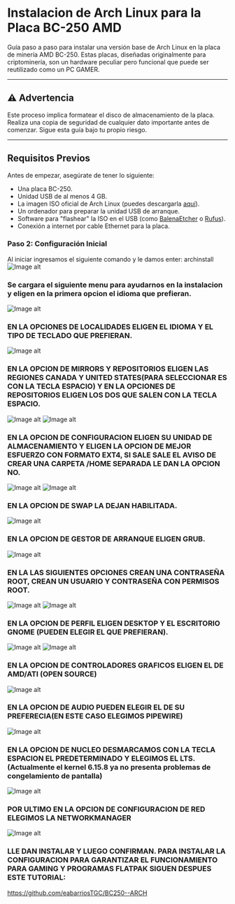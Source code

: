 # Instalacion de Arch Linux para la Placa BC-250 AMD
Guía paso a paso para instalar una versión base de Arch Linux en la placa de minería AMD BC-250. Estas placas, diseñadas originalmente para criptominería, son un hardware peculiar pero funcional que puede ser reutilizado como un PC GAMER.

---

## ⚠️ Advertencia

Este proceso implica formatear el disco de almacenamiento de la placa. Realiza una copia de seguridad de cualquier dato importante antes de comenzar. Sigue esta guía bajo tu propio riesgo.

---

## Requisitos Previos

Antes de empezar, asegúrate de tener lo siguiente:
*   Una placa BC-250.
*   Unidad USB de al menos 4 GB.
*   La imagen ISO oficial de Arch Linux (puedes descargarla [aquí](https://archlinux.org/download/)).
*   Un ordenador para preparar la unidad USB de arranque.
*   Software para "flashear" la ISO en el USB (como [BalenaEtcher](https://www.balena.io/etcher/) o [Rufus](https://rufus.ie/)).
*   Conexión a internet por cable Ethernet para la placa.

### Paso 2: Configuración Inicial
Al iniciar ingresamos el siguiente comando y le damos enter:
  archinstall
![Image alt](https://github.com/eabarriosTGC/Instalacion-de-Arch-para-la-Placa-BC-250-AMD/blob/bdc0ceb855f6f98c08cf940a51821d052be020b2/archinstall.png)



### Se cargara el siguiente menu para ayudarnos en la instalacion y eligen en la primera opcion el idioma que prefieran.
![Image alt](https://github.com/eabarriosTGC/Instalacion-de-Arch-para-la-Placa-BC-250-AMD/blob/bdc0ceb855f6f98c08cf940a51821d052be020b2/menu-Archinstall.png)


### EN LA OPCIONES DE LOCALIDADES ELIGEN EL IDIOMA Y EL TIPO DE TECLADO QUE PREFIERAN.
![Image alt](https://github.com/eabarriosTGC/Instalacion-de-Arch-para-la-Placa-BC-250-AMD/blob/bdc0ceb855f6f98c08cf940a51821d052be020b2/Localidades.png)


### EN LA OPCION DE MIRRORS Y REPOSITORIOS ELIGEN LAS REGIONES CANADA Y UNITED STATES(PARA SELECCIONAR ES CON LA TECLA ESPACIO) Y EN LA OPCIONES DE REPOSITORIOS ELIGEN LOS DOS QUE SALEN CON LA TECLA ESPACIO.
![Image alt](https://github.com/eabarriosTGC/Instalacion-de-Arch-para-la-Placa-BC-250-AMD/blob/bdc0ceb855f6f98c08cf940a51821d052be020b2/regiones.png)
![Image alt](https://github.com/eabarriosTGC/Instalacion-de-Arch-para-la-Placa-BC-250-AMD/blob/bdc0ceb855f6f98c08cf940a51821d052be020b2/repo-Adicionales.png)



### EN LA OPCION DE CONFIGURACION ELIGEN SU UNIDAD DE ALMACENAMIENTO Y ELIGEN LA OPCION DE MEJOR ESFUERZO CON FORMATO EXT4, SI SALE SALE EL AVISO DE CREAR UNA CARPETA /HOME SEPARADA LE DAN LA OPCION NO.
![Image alt](https://github.com/eabarriosTGC/Instalacion-de-Arch-para-la-Placa-BC-250-AMD/blob/bdc0ceb855f6f98c08cf940a51821d052be020b2/particionamiento.png)
![Image alt](https://github.com/eabarriosTGC/Instalacion-de-Arch-para-la-Placa-BC-250-AMD/blob/bdc0ceb855f6f98c08cf940a51821d052be020b2/ext4.png)


### EN LA OPCION DE SWAP LA DEJAN HABILITADA.
![Image alt](https://github.com/eabarriosTGC/Instalacion-de-Arch-para-la-Placa-BC-250-AMD/blob/bdc0ceb855f6f98c08cf940a51821d052be020b2/zram.png)


### EN LA OPCION DE GESTOR DE ARRANQUE ELIGEN GRUB.
![Image alt](https://github.com/eabarriosTGC/Instalacion-de-Arch-para-la-Placa-BC-250-AMD/blob/bdc0ceb855f6f98c08cf940a51821d052be020b2/grub.png)


### EN LA LAS SIGUIENTES OPCIONES CREAN UNA CONTRASEÑA ROOT, CREAN UN USUARIO Y CONTRASEÑA CON PERMISOS ROOT.
![Image alt](https://github.com/eabarriosTGC/Instalacion-de-Arch-para-la-Placa-BC-250-AMD/blob/bdc0ceb855f6f98c08cf940a51821d052be020b2/usuario.png)
![Image alt](https://github.com/eabarriosTGC/Instalacion-de-Arch-para-la-Placa-BC-250-AMD/blob/bdc0ceb855f6f98c08cf940a51821d052be020b2/confirmarYsalir.png)


### EN LA OPCION DE PERFIL ELIGEN DESKTOP Y EL ESCRITORIO GNOME (PUEDEN ELEGIR EL QUE PREFIERAN).
![Image alt](https://github.com/eabarriosTGC/Instalacion-de-Arch-para-la-Placa-BC-250-AMD/blob/bdc0ceb855f6f98c08cf940a51821d052be020b2/Perfil-Destokp.png)
![Image alt](https://github.com/eabarriosTGC/Instalacion-de-Arch-para-la-Placa-BC-250-AMD/blob/main/gnome.png)

### EN LA OPCION DE CONTROLADORES GRAFICOS ELIGEN EL DE AMD/ATI (OPEN SOURCE)
![Image alt](https://github.com/eabarriosTGC/Instalacion-de-Arch-para-la-Placa-BC-250-AMD/blob/bdc0ceb855f6f98c08cf940a51821d052be020b2/Controladores-Amd.png)


### EN LA OPCION DE AUDIO PUEDEN ELEGIR EL DE SU PREFERECIA(EN ESTE CASO ELEGIMOS PIPEWIRE)
![Image alt](https://github.com/eabarriosTGC/Instalacion-de-Arch-para-la-Placa-BC-250-AMD/blob/bdc0ceb855f6f98c08cf940a51821d052be020b2/audio.png)


### EN LA OPCION DE NUCLEO DESMARCAMOS CON LA TECLA ESPACION EL PREDETERMINADO Y ELEGIMOS EL LTS.(Actualmente el kernel 6.15.8 ya no presenta problemas de congelamiento de pantalla)
![Image alt](https://github.com/eabarriosTGC/Instalacion-de-Arch-para-la-Placa-BC-250-AMD/blob/bdc0ceb855f6f98c08cf940a51821d052be020b2/nucleoLts.png)


### POR ULTIMO EN LA OPCION DE CONFIGURACION DE RED ELEGIMOS LA NETWORKMANAGER
![Image alt](https://github.com/eabarriosTGC/Instalacion-de-Arch-para-la-Placa-BC-250-AMD/blob/bdc0ceb855f6f98c08cf940a51821d052be020b2/configuracionRed.png)



### LLE DAN INSTALAR Y LUEGO CONFIRMAN. PARA INSTALAR LA CONFIGURACION PARA GARANTIZAR EL FUNCIONAMIENTO PARA GAMING Y PROGRAMAS FLATPAK SIGUEN DESPUES ESTE TUTORIAL:
https://github.com/eabarriosTGC/BC250--ARCH


